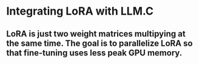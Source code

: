 # Integrating LoRA with LLM.C

## LoRA is just two weight matrices multipying at the same time. The goal is to parallelize LoRA so that fine-tuning uses less peak GPU memory.

